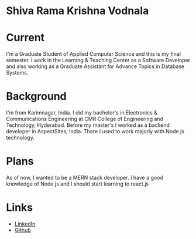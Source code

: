 # Shiva Rama Krishna Vodnala

# Current 
I'm a Graduate Student of Applied Computer Science and this is my final semester. I work in the Learning & Teaching Center as a Software Developer and also working as a Graduate Assistant for Advance Topics in Database Systems. 


# Background
I'm from Karimnagar, India. I did my bachelor's in Electronics & Communications Engineering at CMR College of Engineering and Technology, Hyderabad.  Before my master's I worked as a backend developer in AspectSites, India. There I used to work majorly with Node.js technology.

# Plans
As of now, I wanted to be a MERN stack developer. I have a good knowledge of Node.js and I should start learning to react.js


# Links

* [LinkedIn](https://www.linkedin.com/in/shiva-rama-krishna-vodnala-1a5279157)
* [Github](https://github.com/srkvodnala)
